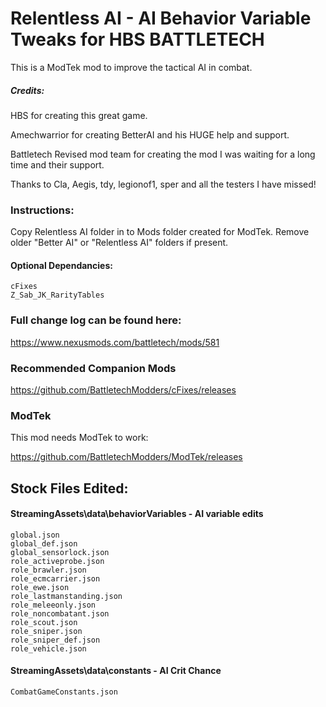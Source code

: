 # Relentless AI - AI Behavior Variable Tweaks for HBS BATTLETECH
This is a ModTek mod to improve the tactical AI in combat.

##### Credits:

HBS for creating this great game.

Amechwarrior for creating BetterAI and his HUGE help and support.

Battletech Revised mod team for creating the mod I was waiting for a long time and their support.

Thanks to Cla, Aegis, tdy, legionof1, sper and all the testers I have missed!

### Instructions:

Copy Relentless AI folder in to Mods folder created for ModTek.  Remove older "Better AI" or "Relentless AI" folders if present.
    
#### Optional Dependancies:

    cFixes
    Z_Sab_JK_RarityTables

### Full change log can be found here:

https://www.nexusmods.com/battletech/mods/581

### Recommended Companion Mods

https://github.com/BattletechModders/cFixes/releases

### ModTek

This mod needs ModTek to work:

https://github.com/BattletechModders/ModTek/releases

## Stock Files Edited:
#### StreamingAssets\data\behaviorVariables - AI variable edits
    global.json
    global_def.json
    global_sensorlock.json
    role_activeprobe.json
	role_brawler.json
    role_ecmcarrier.json
    role_ewe.json
    role_lastmanstanding.json
    role_meleeonly.json
    role_noncombatant.json
    role_scout.json
    role_sniper.json
	role_sniper_def.json
    role_vehicle.json

#### StreamingAssets\data\constants - AI Crit Chance
    CombatGameConstants.json
